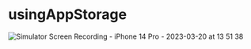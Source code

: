 # usingAppStorage
 
![Simulator Screen Recording - iPhone 14 Pro - 2023-03-20 at 13 51 38](https://user-images.githubusercontent.com/110934008/226319485-3f68c705-3c7a-4946-919b-8dedd69bee8a.gif)
